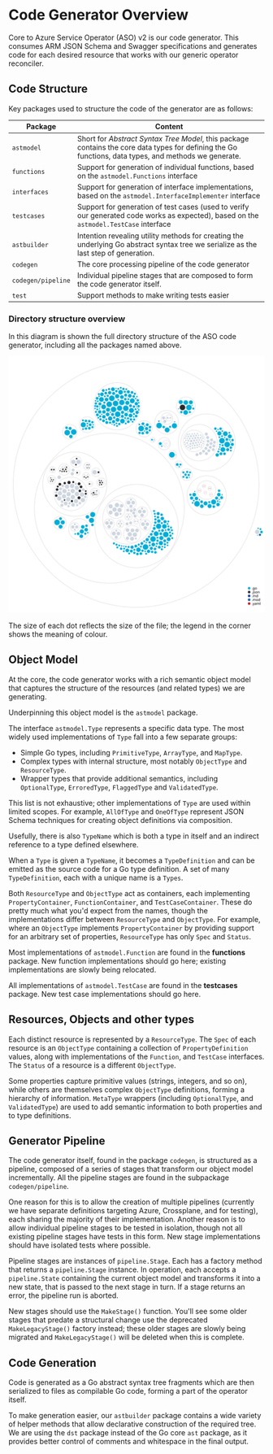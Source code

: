 # Code Generator Overview

Core to Azure Service Operator (ASO) v2 is our code generator. This consumes ARM JSON Schema and Swagger specifications and generates code for each desired resource that works with our generic operator reconciler.

## Code Structure

Key packages used to structure the code of the generator are as follows:

| Package          | Content                                                                                                                                               |
| ---------------- | ----------------------------------------------------------------------------------------------------------------------------------------------------- |
| `astmodel`         | Short for _Abstract Syntax Tree Model_, this package contains the core data types for defining the Go functions, data types, and methods we generate. |
| `functions`        | Support for generation of individual functions, based on the `astmodel.Functions` interface                                                           |
| `interfaces`       | Support for generation of interface implementations, based on the `astmodel.InterfaceImplementer` interface                                           |
| `testcases`        | Support for generation of test cases (used to verify our generated code works as expected), based on the `astmodel.TestCase` interface                |
| `astbuilder`       | Intention revealing utility methods for creating the underlying Go abstract syntax tree we serialize as the last step of generation.                  |
| `codegen`          | The core processing pipeline of the code generator                                                                                                    |
| `codegen/pipeline` | Individual pipeline stages that are composed to form the code generator itself.                                                                       |
| `test`             | Support methods to make writing tests easier                                                                                                          |

### Directory structure overview

In this diagram is shown the full directory structure of the ASO code generator, including all the packages named above.

![Overview](contributing/aso-codegen-structure.svg)

The size of each dot reflects the size of the file; the legend in the corner shows the meaning of colour.

## Object Model

At the core, the code generator works with a rich semantic object model that captures the structure of the resources (and related types) we are generating.

Underpinning this object model is the `astmodel` package.

The interface `astmodel.Type` represents a specific data type. The most widely used implementations of `Type` fall into a few separate groups:

* Simple Go types, including `PrimitiveType`, `ArrayType`, and `MapType`.
* Complex types with internal structure, most notably `ObjectType` and `ResourceType`.
* Wrapper types that provide additional semantics, including `OptionalType`, `ErroredType`, `FlaggedType` and `ValidatedType`.

This list is not exhaustive; other implementations of `Type` are used within limited scopes. For example, `AllOfType` and `OneOfType` represent JSON Schema techniques for creating object definitions via composition.

Usefully, there is also `TypeName` which is both a type in itself and an indirect reference to a type defined elsewhere.

When a `Type` is given a `TypeName`, it becomes a `TypeDefinition` and can be emitted as the source code for a Go type definition. A set of many `TypeDefinition`, each with a unique name is a `Types`. 

Both `ResourceType` and `ObjectType` act as containers, each implementing `PropertyContainer`, `FunctionContainer`, and `TestCaseContainer`. These do pretty much what you'd expect from the names, though the implementations differ between `ResourceType` and `ObjectType`. For example, where an `ObjectType` implements `PropertyContainer` by providing support for an arbitrary set of properties, `ResourceType` has only `Spec` and `Status`.

Most implementations of `astmodel.Function` are found in the **functions** package. New function implementations should go here; existing implementations are slowly being relocated.

All implementations of `astmodel.TestCase` are found in the **testcases** package. New test case implementations should go here.

## Resources, Objects and other types

Each distinct resource is represented by a `ResourceType`. The `Spec` of each resource is an `ObjectType` containing a collection of `PropertyDefinition` values, along with implementations of the `Function`, and `TestCase` interfaces. The `Status` of a resource is a different `ObjectType`. 

Some properties capture primitive values (strings, integers, and so on), while others are themselves complex `ObjectType` definitions, forming a hierarchy of information. `MetaType` wrappers (including `OptionalType`, and `ValidatedType`) are used to add semantic information to both properties and to type definitions.

## Generator Pipeline

The code generator itself, found in the package `codegen`, is structured as a pipeline, composed of a series of stages that transform our object model incrementally. All the pipeline stages are found in the subpackage `codegen/pipeline`. 

One reason for this is to allow the creation of multiple pipelines (currently we have separate definitions targeting Azure, Crossplane, and for testing), each sharing the majority of their implementation. Another reason is to allow individual pipeline stages to be tested in isolation, though not all existing pipeline stages have tests in this form. New stage implementations should have isolated tests where possible.

Pipeline stages are instances of `pipeline.Stage`. Each has a factory method that returns a `pipeline.Stage` instance. In operation, each accepts a `pipeline.State` containing the current object model and transforms it into a new state, that is passed to the next stage in turn. If a stage returns an error, the pipeline run is aborted.

New stages should use the `MakeStage()` function. You'll see some older stages that predate a structural change use the deprecated `MakeLegacyStage()` factory instead; these older stages are slowly being migrated and `MakeLegacyStage()` will be deleted when this is complete.

## Code Generation

Code is generated as a Go abstract syntax tree fragments which are then serialized to files as compilable Go code, forming a part of the operator itself. 

To make generation easier, our `astbuilder` package contains a wide variety of helper methods that allow declarative construction of the required tree. We are using the `dst` package instead of the Go core `ast` package, as it provides better control of comments and whitespace in the final output.
